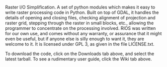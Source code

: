 Raster I/O Simplification. A set of python modules which makes it easy to write raster processing code in Python. Built on top of GDAL, it handles the details of opening and closing files, checking alignment of projection and raster grid, stepping through the raster in small blocks, etc., allowing the programmer to concentrate on the processing involved. RIOS was written for our own use, and comes without any warranty, or assurance that it might even be useful, but if anyone else is silly enough to want it, they are welcome to it. It is licensed under GPL 3, as given in the file LICENSE.txt. 

To download the code, click on the Downloads tab above, and select the latest tarball. To see a rudimentary user guide, click the Wiki tab above. 
